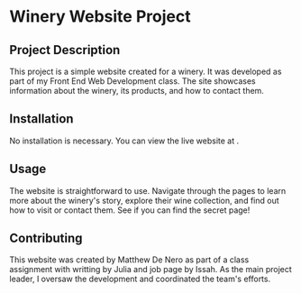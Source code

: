# Winery Website Project

## Project Description
This project is a simple website created for a winery. It was developed as part of my Front End Web Development class. The site showcases information about the winery, its products, and how to contact them.

## Installation
No installation is necessary. You can view the live website at .

## Usage
The website is straightforward to use. Navigate through the pages to learn more about the winery's story, explore their wine collection, and find out how to visit or contact them. See if you can find the secret page!

## Contributing
This website was created by Matthew De Nero as part of a class assignment with writting by Julia and job page by Issah. As the main project leader, I oversaw the development and coordinated the team's efforts.
